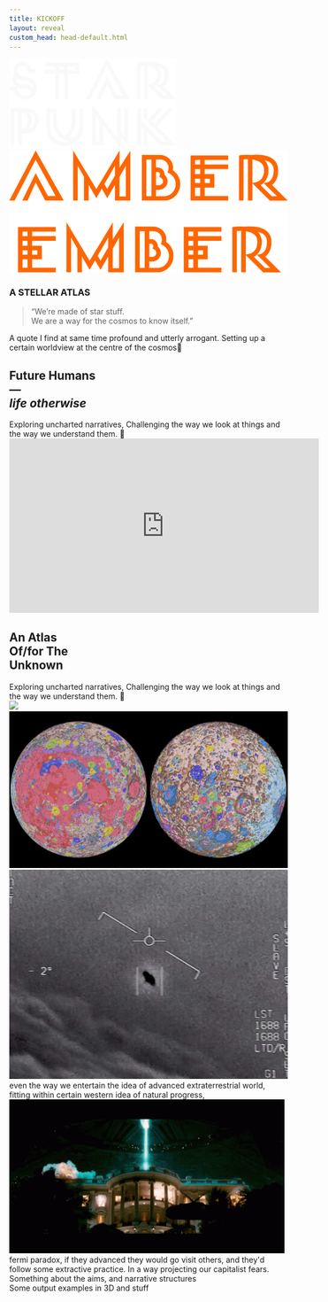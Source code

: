 ```yaml
---
title: KICKOFF
layout: reveal
custom_head: head-default.html
---
```


<!-- <section data-background-image="assets/images/Tokyo.jpg" data-background-opacity="0.2" data-state=header0> -->
<section ection data-background-image="assets/images/sunFlares.jpg" data-background-opacity="0.5" data-background-color="#FF6600" data-state=header0>
 <style>.header0 header:after { content: "Starpunk X Future Humans"; }</style>
    <!-- <h1 style="color:white;">STARPUNK<br>X<br>FUTURE HUMANS</h1> -->
    <img style="width:60%;" src="assets/images/starpunk_w.png" />
    <!-- <h3 style="color:white">A STELLAR ATLAS</h3> -->
</section>
<section data-state=header0>
    <img src="assets/images/amberEmber.png" />
    <h3>A STELLAR ATLAS</h3>
</section>
<section data-background-color="#05014a" data-state=header1>
    <style>.header1 header:after { content: "Carl Sagan — Cosmos: The Shores of the Cosmic Ocean, 1980"; }</style>
    <blockquote>
        “We’re made of star stuff. <br >
We are a way for the cosmos to know itself.”
    </blockquote>
    <aside class="notes">
        A quote I find at same time profound and utterly arrogant. Setting up a certain worldview at the centre of the cosmos📝
    </aside>
</section>
<section data-state=header0>
    <h1>Future Humans<br>—<br><span style="font-style:italic; text-transform:lowercase;">Life Otherwise</span></h1>
    <aside class="notes">
        Exploring uncharted narratives, Challenging the way we look at things and the way we understand them. 📝
    </aside>
</section>
<section data-background-color="black" data-state=header0>
    <!-- <style>.header2 header:after { content: "Power of 10 — Charles & Ray Eames (1977)"; }</style> -->
    <iframe width="560" height="315" src="https://www.youtube.com/embed/zBAMTsXg2aQ?si=Ss6tHycQHyVlU33S&amp;controls=0" title="YouTube video player" frameborder="0" allow="accelerometer; autoplay; clipboard-write; encrypted-media; gyroscope; picture-in-picture; web-share" allowfullscreen></iframe>
</section>
<section data-state=mission>
<style>.mission header:after { content: "MISSION"; }</style>
    <!-- <p style="text-align:left;width: 70%;margin: 0 auto;">Disciplines</p>
    <p class="fragment">Departments</p>
    <p class="fragment">Institutions</p>
    <p class="fragment">People & Machines</p>
    <p class="fragment">Industries & Consumers</p>
    <p class="fragment">Individuals & Environment</p>
    <p class="fragment">Objects & Subjects</p> -->
    <h1>An Atlas<br>Of/for The<br>Unknown</h1>
    <aside class="notes">
        Exploring uncharted narratives, Challenging the way we look at things and the way we understand them. 📝
    </aside>
</section>
<section data-state=headerTabu>
    <style>.headerTabu header:after { content: "Tabula Selenographica, Homann & Doppelmayr, 1707"; }</style>
    <img src="assets/images/map_moon_1707.jpg" />
</section>

<section data-state=header3>
    <style>.header3 header:after { content: "Goddard Space Flight Center/NASA, US Geological Survey"; }</style>
    <img src="assets/images/todayMoon.jpg" />
</section>

<section data-state=Moon data-background-color="black" data-background-image="assets/images/DSC02191.jpg">
    <style>.Moon header:after { content: "The Moon, H. P. Wilkins and Patrick Moore, 1958"; }</style>
    <!-- <img src="assets/images/DSC02191.jpg" /> -->
</section>

<section data-state=Moon data-background-color="black" data-background-image="assets/images/DSC02187.jpg">
    <!-- <style>.Moon header:after { content: "The Moon, H. P. Wilkins and Patrick Moore, 1958"; }</style> -->
    <!-- <img src="assets/images/DSC02187.jpg" /> -->
</section>
<section data-state=Moon data-background-color="black" data-background-image="assets/images/DSC02192.JPG">
    <!-- <style>.Moon header:after { content: "The Moon, H. P. Wilkins and Patrick Moore, 1958"; }</style> -->
    <!-- <img src="assets/images/DSC02192.JPG" /> -->
</section>
<section data-state=Sun data-background-color="black" data-background-image="assets/images/DSC02200.jpg">
    <style>.Sun header:after { content: "The Sun, Georgio Abetti, 1957"; }</style>
    <!-- <img src="assets/images/DSC02200.jpg" /> -->
</section>
<section data-state=Sun data-background-color="black" data-background-image="assets/images/DSC02201.jpg">
    <!-- <style>.Moon header:after { content: "The Moon, H. P. Wilkins and Patrick Moore, 1958"; }</style> -->
    <!-- <img src="assets/images/DSC02201.jpg" /> -->
</section>


<section data-state=mission data-background-color="black">
<!-- <style>.header4 header:after { content: "The Brief"; }</style> -->
    <img src="assets/images/ufo.jpg" />
    <aside class="notes">
        even the way we entertain the idea of advanced extraterrestrial world, fitting within certain western idea of natural progress,
    </aside>
</section>
<section data-state=mission data-background-color="black">
<!-- <style>.header4 header:after { content: "The Brief"; }</style> -->
    <img src="assets/images/whexplodes.gif" />
    <aside class="notes">
        fermi paradox, if they advanced they would go visit others, and they'd follow some extractive practice. In a way projecting our capitalist fears.
    </aside>
</section>

<section data-state=header4>
    Something about the aims, and narrative structures
</section>
<section data-state=header4>
    Some output examples in 3D and stuff
</section>

